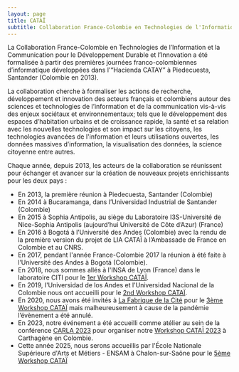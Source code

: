 ```yaml
---
layout: page
title: CATAÏ
subtitle: Collaboration France-Colombie en Technologies de l'Information et la Communication pour le Developpement Durable et l'Innovation
---
```


La Collaboration France-Colombie en Technologies de l’Information et la Communication pour le Développement Durable et l’Innovation a été formalisée à partir des premières journées franco-colombiennes d’informatique développées dans l'“Hacienda CATAY” à Piedecuesta, Santander (Colombie en 2013).

La collaboration cherche à formaliser les actions de recherche, développement et innovation des acteurs français et colombiens autour des sciences et technologies de l’information et de la communication vis-à-vis des enjeux sociétaux et environnementaux; tels que le développement des espaces d’habitation urbains et de croissance rapide, la santé et sa relation avec les nouvelles technologies et son impact sur les citoyens, les technologies avancées de l'information  et leurs utilisations ouvertes, les données massives d’information, la visualisation des données, la science citoyenne entre autres.

Chaque année, depuis 2013, les acteurs de la collaboration se réunissent pour échanger et avancer sur la création de nouveaux projets enrichissants pour les deux pays : 
  + En 2013, la première réunion à Piedecuesta, Santander (Colombie)
  + En 2014 à Bucaramanga, dans l’Universidad Industrial de Santander (Colombie)
  + En 2015 à Sophia Antipolis, au siège du Laboratoire I3S-Université de Nice-Sophia Antipolis (aujourd’hui Université de Côte d’Azur) (France)
  + En 2016 à Bogotá à l’Université des Andes (Colombie) avec la rendu de la première version du projet de LIA CATAÏ à l’Ambassade de France en Colombie et au CNRS. 
  + En 2017, pendant l'année France-Colombie 2017 la réunion à été faite à l’Université des Andes à Bogotá (Colombie).
  + En 2018, nous sommes allés à l'INSA de Lyon (France) dans le laboratoire CITI pour le [1er Workshop CATAÏ](catai2018).
  + En 2019, l'Universidad de los Andes et l'Universidad Nacional de la Colombie nous ont accueilli pour le [2nd Workshop CATAÏ](catai2019).
  + En 2020, nous avons été invités à [La Fabrique de la Cité](https://www.lafabriquedelacite.com) pour le [3ème Workshop CATAÏ](catai2020) mais malheureusement à cause de la pandémie l’évènement a été annulé.
  + En 2023, notre événement a été accueilli comme atélier au sein de la conférence [CARLA 2023](https://carlaconference.org/previous_editions/2023/www.carla2023.org/index.html) pour organiser notre [Workshop CATAÏ 2023](https://carlaconference.org/previous_editions/2023/www.carla2023.org/schedule/workshop/165.html) à Carthagène en Colombie.
  + Cette année 2025, nous serons accueillis par l'École Nationale Supérieure d'Arts et Métiers - ENSAM à Chalon-sur-Saône pour le [5ème Workshop CATAÏ](catai2025) 





